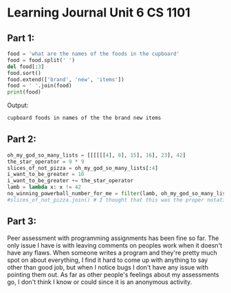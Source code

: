 
# Learning Journal Unit 6 CS 1101

## Part 1:
```python
food = 'what are the names of the foods in the cupboard'
food = food.split(' ')
del food[:3]
food.sort()
food.extend(['brand', 'new', 'items'])
food = ' '.join(food)
print(food)
```
Output:
```sh
cupboard foods in names of the the brand new items
```

## Part 2:
```python
oh_my_god_so_many_lists = [[[[[[4], 8], 15], 16], 23], 42]
the_star_operator = 9 * 9
slices_of_not_pizza = oh_my_god_so_many_lists[:4]
i_want_to_be_greater = 10
i_want_to_be_greater += the_star_operator
lamb = lambda x: x != 42
no_winning_powerball_number_for_me = filter(lamb, oh_my_god_so_many_lists)
#slices_of_not_pizza.join() # I thought that this was the proper notation, but I was confusing it with .sort()
```

## Part 3:
Peer assessment with programming assignments has been fine so far. The only issue I have is with leaving comments on peoples work when it doesn't have any flaws. When someone writes a program and they're pretty much spot on about everything, I find it hard to come up with anything to say other than good job, but when I notice bugs I don't have any issue with pointing them out. As far as other people's feelings about my assessments go, I don't think I know or could since it is an anonymous activity.
